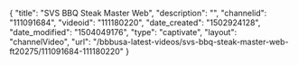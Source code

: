 {
    "title": "SVS BBQ Steak Master Web",
    "description": "",
    "channelid": "111091684",
    "videoid": "111180220",
    "date_created": "1502924128",
    "date_modified": "1504049176",
    "type": "captivate",
    "layout": "channelVideo",
    "url": "\/bbbusa-latest-videos\/svs-bbq-steak-master-web-ft20275\/111091684-111180220"
}